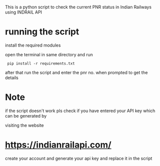 This is a python script to check the current PNR status in Indian Railways using INDRAIL API

# running the script
install the required modules

open the terminal in same directory and run

  ```
   pip install -r requirements.txt
  ```

after that run the script and enter the pnr no. when prompted to get the details


# Note 
if the script doesn't work pls check if you have entered your API key which can be generated by

visiting the website
# https://indianrailapi.com/

create your account and generate your api key and replace it in the script

